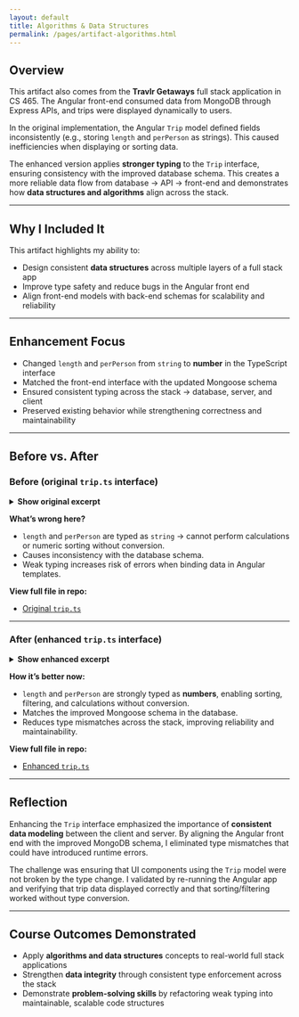 ```yaml
---
layout: default
title: Algorithms & Data Structures
permalink: /pages/artifact-algorithms.html
---
```


## Overview  

This artifact also comes from the **Travlr Getaways** full stack application in CS 465. The Angular front-end consumed data from MongoDB through Express APIs, and trips were displayed dynamically to users.  

In the original implementation, the Angular `Trip` model defined fields inconsistently (e.g., storing `length` and `perPerson` as strings). This caused inefficiencies when displaying or sorting data.  

The enhanced version applies **stronger typing** to the `Trip` interface, ensuring consistency with the improved database schema. This creates a more reliable data flow from database → API → front-end and demonstrates how **data structures and algorithms** align across the stack.  

---

## Why I Included It  

This artifact highlights my ability to:  
- Design consistent **data structures** across multiple layers of a full stack app  
- Improve type safety and reduce bugs in the Angular front end  
- Align front-end models with back-end schemas for scalability and reliability  

---

## Enhancement Focus  

- Changed `length` and `perPerson` from `string` to **number** in the TypeScript interface  
- Matched the front-end interface with the updated Mongoose schema  
- Ensured consistent typing across the stack → database, server, and client  
- Preserved existing behavior while strengthening correctness and maintainability  

---

## Before vs. After  

### Before (original `trip.ts` interface)  

<details>
  <summary><strong>Show original excerpt</strong></summary>

{% highlight typescript %}
export interface Trip {
    _id: string,           
    code: string,
    name: string,
    length: string,         // Stored as string (inefficient)
    start: Date,
    resort: string,
    perPerson: string,      // Stored as string (inefficient)
    image: string,
    description: string
}
{% endhighlight %}

</details>

**What’s wrong here?**  
- `length` and `perPerson` are typed as `string` → cannot perform calculations or numeric sorting without conversion.  
- Causes inconsistency with the database schema.  
- Weak typing increases risk of errors when binding data in Angular templates.  

**View full file in repo:**  
- [Original `trip.ts`](https://github.com/JohnM97/CS499-ePortfolio/blob/main/artifacts/algorithms/original/trip.ts)  

---

### After (enhanced `trip.ts` interface)  

<details>
  <summary><strong>Show enhanced excerpt</strong></summary>

{% highlight typescript %}
export interface Trip {
    _id: string,           
    code: string,
    name: string,
    length: number,        // Now a number for calculations & sorting
    start: Date,
    resort: string,
    perPerson: number,     // Now a number for accurate math
    image: string,
    description: string
}
{% endhighlight %}

</details>

**How it’s better now:**  
- `length` and `perPerson` are strongly typed as **numbers**, enabling sorting, filtering, and calculations without conversion.  
- Matches the improved Mongoose schema in the database.  
- Reduces type mismatches across the stack, improving reliability and maintainability.  

**View full file in repo:**  
- [Enhanced `trip.ts`](https://github.com/JohnM97/CS499-ePortfolio/blob/main/artifacts/algorithms/enhanced/trip.ts)  

---

## Reflection  

Enhancing the `Trip` interface emphasized the importance of **consistent data modeling** between the client and server. By aligning the Angular front end with the improved MongoDB schema, I eliminated type mismatches that could have introduced runtime errors.  

The challenge was ensuring that UI components using the `Trip` model were not broken by the type change. I validated by re-running the Angular app and verifying that trip data displayed correctly and that sorting/filtering worked without type conversion.  

---

## Course Outcomes Demonstrated  

- Apply **algorithms and data structures** concepts to real-world full stack applications  
- Strengthen **data integrity** through consistent type enforcement across the stack  
- Demonstrate **problem-solving skills** by refactoring weak typing into maintainable, scalable code structures  


